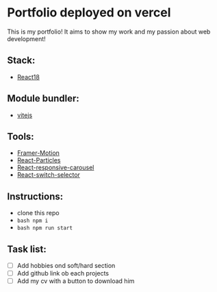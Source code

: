# Portfolio deployed on vercel
This is my portfolio! It aims to show my work and my passion about web development!

## Stack: 
- [React18](https://react.dev/)

## Module bundler: 
- [vitejs](https://vitejs.dev/)

## Tools:
- [Framer-Motion](https://www.npmjs.com/package/framer-motion) 
- [React-Particles](https://www.npmjs.com/package/react-particles) 
- [React-responsive-carousel](https://www.npmjs.com/package/react-responsive-carousel)
- [React-switch-selector](https://www.npmjs.com/package/react-switch-selector)

## Instructions:
- clone this repo
- ```bash npm i ```
- ```bash npm run start ```

## Task list:
- [ ] Add hobbies ond soft/hard section
- [ ] Add github link ob each projects
- [ ] Add my cv with a button to download him